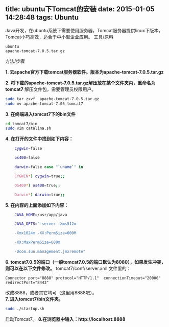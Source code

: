 title: ubuntu下Tomcat的安装
date: 2015-01-05 14:28:48
tags: Ubuntu
---


Java开发，在ubuntu系统下需要使用服务器，Tomcat服务器提供linux下版本，Tomcat小巧高效，适合于中小型企业应用。
工具/原料

    ubuntu
    apache-tomcat-7.0.5.tar.gz
<!--more-->
方法/步骤

**1. 去apache官方下载tomcat服务器软件。版本为apache-tomcat-7.0.5.tar.gz**

**2. 将下载的apache-tomcat-7.0.5.tar.gz解压放在某个文件夹内，重命名为tomcat7**
解压文件包，需要管理员权限用户。
``` bash
sudo tar zxvf  apache-tomcat-7.0.5.tar.gz
sudo mv apache-tomcat-7.05 tomcat7
```
**3. 在终端进入tomcat7下的bin文件**
``` bash
cd tomcat7/bin
sudo vim catalina.sh
```
**4. 在打开的文件中找到如下内容：**
``` bash
    cygwin=false

    os400=false

    darwin=false case "`uname`" in

    CYGWIN*) cygwin=true;;

    OS400*) os400=true;;

    Darwin*) darwin=true;;
```
**5. 在内容的上面添加如下内容：**
``` bash
    JAVA_HOME=/usr/app/java

    JAVA_OPTS="-server -Xms512m

    -Xmx1024m -XX:PermSize=600M

    -XX:MaxPermSize=600m

    -Dcom.sun.management.jmxremote"
```
**6. tomcat7.0.5的端口（一般tomcat7.0.5的端口默认为8080），如果发生冲突，则可以在以下文件修改。**
 tomcat7/conf/server.xml 文件里的：

    Connector port="8888" protocol="HTTP/1.1"  connectionTimeout="20000"  redirectPort="8443"   

改成8888，或者其它均可（这里用8888吧）。  
**7.  进入tomcat7/bin文件夹。**
``` bash
sudo ./startup.sh
```
启动Tomcat7。
**8.在浏览器中输入：http://localhost:8888**
